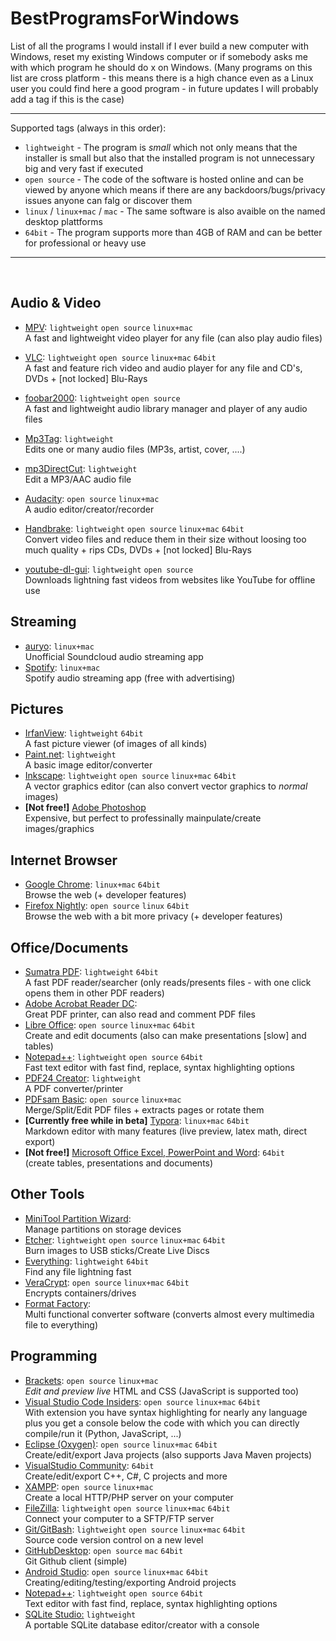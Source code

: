 # BestProgramsForWindows

List of all the programs I would install if I ever build a new computer with Windows, reset my existing Windows computer or if somebody asks me with which program he should do x on Windows. (Many programs on this list are cross platform - this means there is a high chance even as a Linux user you could find here a good program - in future updates I will probably add a tag if this is the case)

---

Supported tags (always in this order):

* `lightweight` - The program is *small* which not only means that the installer is small but also that the installed program is not unnecessary big and very fast if executed
* `open source` - The code of the software is hosted online and can be viewed by anyone which means if there are any backdoors/bugs/privacy issues anyone can falg or discover them
* `linux` / `linux+mac` / `mac` - The same software is also avaible on the named desktop plattforms
* `64bit` - The program supports more than 4GB of RAM and can be better for professional or heavy use

---

<br>

## Audio & Video

* [MPV](https://mpv.io/installation/): `lightweight` `open source` `linux+mac`<br>A fast and lightweight video player for any file (can also play audio files)

* [VLC](https://www.videolan.org/vlc/index.html): `lightweight` `open source` `linux+mac` `64bit`<br>A fast and feature rich video and audio player for any file and CD's, DVDs + [not locked] Blu-Rays

* [foobar2000](https://www.foobar2000.org/download): `lightweight` `open source`<br>A fast and lightweight audio library manager and player of any audio files

* [Mp3Tag](https://www.mp3tag.de/en/): `lightweight`<br>Edits one or many audio files (MP3s, artist, cover, ....)

* [mp3DirectCut](http://mpesch3.de1.cc/mp3dc.html): `lightweight`<br>Edit a MP3/AAC audio file

* [Audacity](https://www.audacityteam.org/): `open source` `linux+mac`<br>A audio editor/creator/recorder

* [Handbrake](https://handbrake.fr/): `lightweight` `open source` `linux+mac` `64bit`<br>Convert video files and reduce them in their size without loosing too much quality + rips CDs, DVDs + [not locked] Blu-Rays

* [youtube-dl-gui](https://github.com/MrS0m30n3/youtube-dl-gui/releases): `lightweight` `open source`<br>Downloads lightning fast videos from websites like YouTube for offline use

## Streaming

* [auryo](http://auryo.com/): `linux+mac`<br>Unofficial Soundcloud audio streaming app
* [Spotify](https://www.spotify.com/us/): `linux+mac`<br>Spotify audio streaming app (free with advertising)

## Pictures

* [IrfanView](http://www.irfanview.com/64bit.htm): `lightweight` `64bit`<br>A fast picture viewer (of images of all kinds)
* [Paint.net](https://www.getpaint.net/): `lightweight`<br>A basic image editor/converter
* [Inkscape](https://inkscape.org/en/release/0.92.2/): `lightweight` `open source` `linux+mac` `64bit`<br>A vector graphics editor (can also convert vector graphics to *normal* images)
* **[Not free!]** [Adobe Photoshop](https://www.adobe.com/products/photoshop.html)<br>Expensive, but perfect to professinally mainpulate/create images/graphics

## Internet Browser

* [Google Chrome](https://www.google.com/chrome/): `linux+mac` `64bit`<br>Browse the web (+ developer features)
* [Firefox Nightly](https://www.mozilla.org/en-US/firefox/channel/desktop/): `open source` `linux` `64bit`<br>Browse the web with a bit more privacy (+ developer features)

## Office/Documents

- [Sumatra PDF](https://www.sumatrapdfreader.org/download-free-pdf-viewer.html): `lightweight` `64bit`<br>A fast PDF reader/searcher (only reads/presents files - with one click opens them in other PDF readers)
- [Adobe Acrobat Reader DC](https://get.adobe.com/reader/):<br>Great PDF printer, can also read and comment PDF files
- [Libre Office](https://www.libreoffice.org/): `open source` `linux+mac` `64bit`<br>Create and edit documents (also can make presentations [slow] and tables)
- [Notepad++](https://notepad-plus-plus.org/): `lightweight` `open source` `64bit`<br> Fast text editor with fast find, replace, syntax highlighting options
- [PDF24 Creator](https://en.pdf24.org/pdf-creator-download.html): `lightweight`<br>A PDF converter/printer
- [PDFsam Basic](https://pdfsam.org/): `open source` `linux+mac`<br>Merge/Split/Edit PDF files + extracts pages or rotate them
- **[Currently free while in beta]** [Typora](https://typora.io/): `linux+mac` `64bit`<br>Markdown editor with many features (live preview, latex math, direct export)
- **[Not free!]** [Microsoft Office Excel, PowerPoint and Word](https://products.office.com/en-us/?WT.mc_id=OAN_en-us_MSCOM-Footer-ProductSite-Office): `64bit`<br>(create tables, presentations and documents)

## Other Tools

* [MiniTool Partition Wizard](https://www.partitionwizard.com/free-partition-manager.html):<br>Manage partitions on storage devices
* [Etcher](https://etcher.io/): `lightweight` `open source` `linux+mac` `64bit`<br>Burn images to USB sticks/Create Live Discs
* [Everything](https://www.voidtools.com/): `lightweight` `64bit`<br>Find any file lightning fast
* [VeraCrypt](https://www.veracrypt.fr/en/Downloads.html): `open source` `linux+mac` `64bit`<br>Encrypts containers/drives
* [Format Factory](http://www.pcfreetime.com/formatfactory/index.php?language=en):<br>Multi functional converter software (converts almost every multimedia file to everything)

## Programming

- [Brackets](http://brackets.io/): `open source` `linux+mac` <br>*Edit and preview live* HTML and CSS (JavaScript is supported too)
- [Visual Studio Code Insiders](https://code.visualstudio.com/insiders/): `open source` `linux+mac` `64bit`<br>With extension you have syntax highlighting for nearly any language plus you get a console below the code with which you can directly compile/run it (Python, JavaScript, ...)
- [Eclipse (Oxygen)](https://www.eclipse.org/downloads/): `open source` `linux+mac` `64bit`<br>Create/edit/export Java projects (also supports Java Maven projects)
- [VisualStudio Community](https://www.visualstudio.com/downloads/): `64bit`<br>Create/edit/export C++, C#, C projects and more
- [XAMPP](https://www.apachefriends.org/index.html): `open source` `linux+mac`<br>Create a local HTTP/PHP server on your computer
- [FileZilla](https://filezilla-project.org/): `lightweight` `open source` `linux+mac` `64bit`<br>Connect your computer to a SFTP/FTP server
- [Git/GitBash](Git/GitBash): `lightweight` `open source` `linux+mac` `64bit`<br>Source code version control on a new level
- [GitHubDesktop](https://desktop.github.com/): `open source` `mac` `64bit`<br>Git Github client (simple)
- [Android Studio](https://developer.android.com/studio/index.html): `open source`  `linux+mac` `64bit`<br>Creating/editing/testing/exporting Android projects
- [Notepad++](https://notepad-plus-plus.org/): `lightweight` `open source` `64bit`<br>Text editor with fast find, replace, syntax highlighting options
- [SQLite Studio:](https://sqlitestudio.pl/index.rvt) `lightweight`<br>A portable SQLite database editor/creator with a console